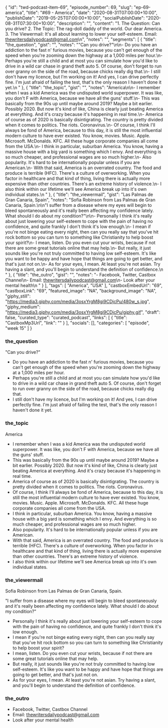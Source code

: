 {
	"id": "twd-podcast-item-69",
	"episode_number": 69,
	"slug": "ep-69-america",
	"title": "#69 - America",
	"date": "2020-08-31T07:00:00+10:00",
	"publishDate": "2019-05-25T07:00:00+10:00",
	"socialPublishDate": "2020-08-31T07:30:00+10:00",
	"description": "",
	"content": "1. The Question: Can you drive? 2. The Topic: The rag-doll daddy of the world. Our dear America. 3. The Viewermail: It's all about learning to lower your self-esteem. Email: thewritersdailypodcast@gmail.com\n",
	"notes": "",
	"segments": [
		{
			"title": "the_question",
			"gist": "",
			"notes": "\"Can you drive?\"\n\n- Do you have an addiction to the fast n' furious movies, because you can't get enough of the speed when you're zooming down the highway at a 1,000 miles per hour.\n- Perhaps you're still a child and at most you can simulate how you'd like to drive in a wild car chase in grand theft auto 5. Of course, don't forget to run over granny on the side of the road, because chicks really dig that.\n- I still don't have my licence, but I'm working on it! And yes, I can drive perfectly fine. I'm just afraid of failing the test, that's the only reason I haven't done it yet.\n      "
		},
		{
			"title": "the_topic",
			"gist": "",
			"notes": "America\n\n- I remember when I was a kid America was the undisputed world superpower. It was like, you don't F with America, because we have all the guns' stuff.\n- This was basically from the 90s up until maybe around 2019? Maybe a bit earlier. Possibly 2020. But now it's kind of like, China is clearly just beating America at everything. And it's crazy because it's happening in real time.\n- America of course as of 2020 is basically disintigrating. The country is pretty divided when it comes to politics. The riots. Coronavirus.\n- Of course, I think I'll always be fond of America, because to this day, it is still the most influential modern culture to have ever existed. You know, movies. Music. Apple. Microsoft. McDonalds. KFC. All these huge corporate companies all come from the USA.\n- I think in particular, suburban America. You know, having a massive house with a big yard is something which I envy. And everything is so much cheaper, and professional wages are so much higher.\n- Also popularity. It's hard to be internationally popular unless if you are American.\n- With that said, America is an overrated country. The food and produce is terrible (HFC). There's a culture of overworking. When you factor in healthcare and that kind of thing, living there is actually more expensive than other countries. There's an extreme history of violence.\n- I also think within our lifetime we'll see America break up into it's own individual states.\n      "
		},
		{
			"title": "the_viewermail",
			"gist": "Las Palmas de Gran Canaria, Spain",
			"notes": "Sofia Robinson from Las Palmas de Gran Canaria, Spain.\n\n\"I suffer from a disease where my eyes will begin to bleed spontaneously and it's really been affecting my confidence lately. What should I do about my condition?\"\n\n- Personally I think it's really about just lowering your self-esteem to cope with the pain of having no confidence, and quite frankly I don't think it's low enough.\n- I mean if you're not binge eating every night, then can you really say that you've hit rock bottom so you can turn to something like Christianity to help boost your spirit?\n- I mean, listen. Do you even cut your wrists, because if not there are some great tutorials online that may help.\n- But really, it just sounds like you're not truly committed to having low self-esteem. It's like you want to be happy and have hope that things are going to get better, and that's just not on.\n- As for your eyes, I mean. At least you're not asian. Try having a slant, and you'll begin to understand the definition of confidence.\n      "
		},
		{
			"title": "the_outro",
			"gist": "",
			"notes": "- Facebook, Twitter, Castbox Channel\n- Email: thewritersdailypodcast@gmail.com\n- Look after your mental health\n      "
		}
	],
	"tags": [
		"America",
		"USA"
	],
	"castboxEmbedUrl": "69",
	"castboxLink": "69",
	"featured_image": "NA",
	"background_image": "NA",
	"giphy_still": "https://media3.giphy.com/media/3osxYrgM8gi9CDjcPu/480w_s.jpg",
	"giphy_medium": "https://media3.giphy.com/media/3osxYrgM8gi9CDjcPu/giphy.gif",
	"draft": false,
	"curated_type": "curated_podcast",
	"links": [
		{
			"title": "CastboxMp3Url",
			"link": ""
		}
	],
	"socials": [],
	"categories": [
		"episode",
		"week 15"
	]
}

### the_question

"Can you drive?"

- Do you have an addiction to the fast n' furious movies, because you can't get enough of the speed when you're zooming down the highway at a 1,000 miles per hour.
- Perhaps you're still a child and at most you can simulate how you'd like to drive in a wild car chase in grand theft auto 5. Of course, don't forget to run over granny on the side of the road, because chicks really dig that.
- I still don't have my licence, but I'm working on it! And yes, I can drive perfectly fine. I'm just afraid of failing the test, that's the only reason I haven't done it yet.
      
### the_topic

America

- I remember when I was a kid America was the undisputed world superpower. It was like, you don't F with America, because we have all the guns' stuff.
- This was basically from the 90s up until maybe around 2019? Maybe a bit earlier. Possibly 2020. But now it's kind of like, China is clearly just beating America at everything. And it's crazy because it's happening in real time.
- America of course as of 2020 is basically disintigrating. The country is pretty divided when it comes to politics. The riots. Coronavirus.
- Of course, I think I'll always be fond of America, because to this day, it is still the most influential modern culture to have ever existed. You know, movies. Music. Apple. Microsoft. McDonalds. KFC. All these huge corporate companies all come from the USA.
- I think in particular, suburban America. You know, having a massive house with a big yard is something which I envy. And everything is so much cheaper, and professional wages are so much higher.
- Also popularity. It's hard to be internationally popular unless if you are American.
- With that said, America is an overrated country. The food and produce is terrible (HFC). There's a culture of overworking. When you factor in healthcare and that kind of thing, living there is actually more expensive than other countries. There's an extreme history of violence.
- I also think within our lifetime we'll see America break up into it's own individual states.
      
### the_viewermail

Sofia Robinson from Las Palmas de Gran Canaria, Spain.

"I suffer from a disease where my eyes will begin to bleed spontaneously and it's really been affecting my confidence lately. What should I do about my condition?"

- Personally I think it's really about just lowering your self-esteem to cope with the pain of having no confidence, and quite frankly I don't think it's low enough.
- I mean if you're not binge eating every night, then can you really say that you've hit rock bottom so you can turn to something like Christianity to help boost your spirit?
- I mean, listen. Do you even cut your wrists, because if not there are some great tutorials online that may help.
- But really, it just sounds like you're not truly committed to having low self-esteem. It's like you want to be happy and have hope that things are going to get better, and that's just not on.
- As for your eyes, I mean. At least you're not asian. Try having a slant, and you'll begin to understand the definition of confidence.
      
### the_outro

- Facebook, Twitter, Castbox Channel
- Email: thewritersdailypodcast@gmail.com
- Look after your mental health
      
